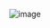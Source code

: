 ![image](https://github.com/Maleeshapa/CRUD-React-Nodejs-Mysql/assets/132542186/d66f8c0e-ccd1-417d-a136-7e374f94f2ce)
